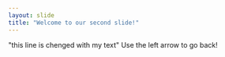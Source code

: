 ```yaml
---
layout: slide
title: "Welcome to our second slide!"
---
```

"this line is chenged with my text"
Use the left arrow to go back!
